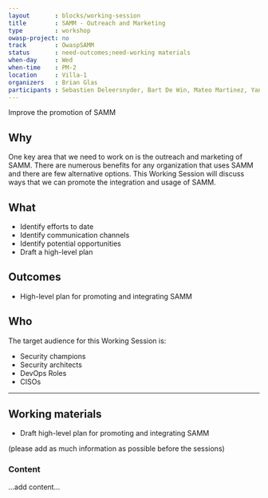 ```yaml
---
layout       : blocks/working-session
title        : SAMM - Outreach and Marketing
type         : workshop
owasp-project: no
track        : OwaspSAMM
status       : need-outcomes;need-working materials
when-day     : Wed
when-time    : PM-2
location     : Villa-1
organizers   : Brian Glas
participants : Sebastien Deleersnyder, Bart De Win, Mateo Martinez, Yan Kravchenko, Timo Pagel, Viktor Lindstrom
---
```


Improve the promotion of SAMM

## Why

One key area that we need to work on is the outreach and marketing of SAMM. There are numerous benefits for any organization that uses SAMM and there are few alternative options. This Working Session will discuss ways that we can promote the integration and usage of SAMM.

## What

- Identify efforts to date
- Identify communication channels
- Identify potential opportunities
- Draft a high-level plan

## Outcomes

- High-level plan for promoting and integrating SAMM


## Who

The target audience for this Working Session is:

 - Security champions
 - Security architects
 - DevOps Roles
 - CISOs
 
 --- 

## Working materials

- Draft high-level plan for promoting and integrating SAMM

(please add as much information as possible before the sessions)

### Content

...add content...
